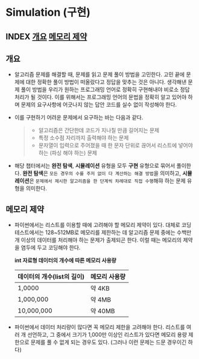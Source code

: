 # Simulation (구현)

**INDEX**
[개요](#개요)
[메모리 제약](#메모리-제약)
---

## 개요

- 알고리즘 문제를 해결할 때, 문제를 읽고 문제 풀이 방법을 고민한다. 고민 끝에 문제에 대한 정확한 풀이 방법이 떠올랐다고 정답을 맞추는 것은 아니다. 생각해낸 문제 풀이 방법을 우리가 원하는 프로그래밍 언어로 정확히 구현해내야 비로소 정답 처리가 될 것이다. 이를 위해서는 프로그래밍 언어의 문법을 정확히 알고 있어야 하며 문제의 요구사항에 어긋나지 않는 답안 코드를 실수 없이 작성해야 한다.

- 이를 구현하기 어려운 문제에서 요구하는 바는 다음과 같다.

    > - 알고리즘은 간단한데 코드가 지나칠 만큼 길어지는 문제  
    > - 특정 소수점 자리까지 출력해야 하는 문제  
    > - 문자열이 입력으로 주어졌을 때 한 문자 단위로 끊어서 리스트에 넣어야 하는 (파싱 해야 하는) 문제  

- 해당 챕터에서는 **완전 탐색**, **시뮬레이션** 유형을 모두 **구현** 유형으로 묶어서 풀이한다. **완전 탐색**은 `모든 경우의 수를 주저 없이 다 계산하는 해결 방법`을 의미하고, **시뮬레이션**은 `문제에서 제시한 알고리즘을 한 단계씩 차례대로 직접 수행`해햐 하는 문제 유형을 의미한다.

## 메모리 제약

- 파이썬에서는 리스트를 이용할 때에 고려해야 할 메모리 제약이 있다. 대체로 코딩 테스트에서는 128~512MB로 메모리를 제한하는 데 알고리즘 문제 중에는 수백만 개 이상의 데이터를 처리해야 하는 문제가 출제되곤 한다. 이럴 때는 메모리의 제약을 염두에 두고 코딩해야 한다.

    **int 자료형 데이터의 개수에 따른 메모리 사용량**

    |데이터의 개수(list의 길이)|메모리 사용량|
    |-------------------------|------------|
    |1,0000                   |약 4KB      |
    |1,000,000                |약 4MB      |
    |10,000,000               |약 40MB     |

- 파이썬에서 데이터 처리량이 많다면 꼭 메모리 제한을 고려해야 한다. 리스트를 여러 개 선언하고, 그 중에서 크기가 1,000만 이상인 리스트가 있다면 메모리 용량 제한으로 문제를 풀 수 없게 되는 경우도 있다. (그러나 이런 문제는 드문 경우이긴 하다)